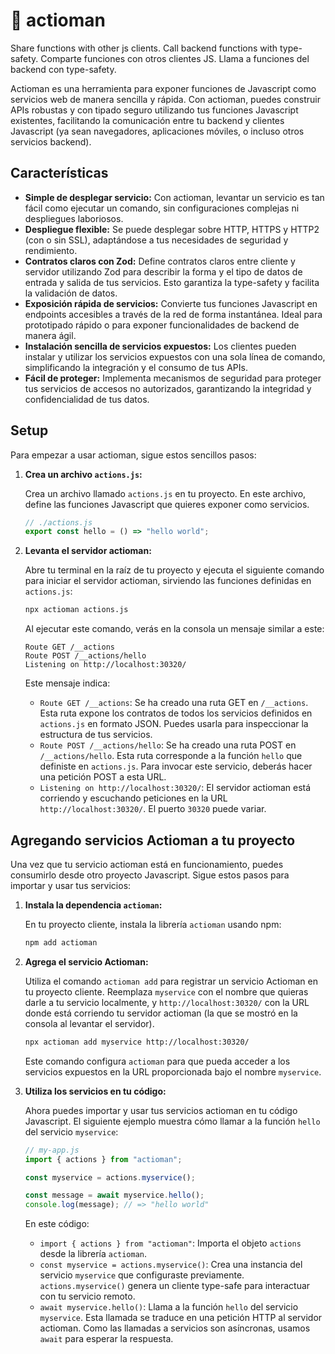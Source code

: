 # 🏹 actioman

Share functions with other js clients. Call backend functions with type-safety.
Comparte funciones con otros clientes JS. Llama a funciones del backend con type-safety.

Actioman es una herramienta para exponer funciones de Javascript como servicios web de manera sencilla y rápida. Con actioman, puedes construir APIs robustas y con tipado seguro utilizando tus funciones Javascript existentes, facilitando la comunicación entre tu backend y clientes Javascript (ya sean navegadores, aplicaciones móviles, o incluso otros servicios backend).

## Características

- **Simple de desplegar servicio:** Con actioman, levantar un servicio es tan fácil como ejecutar un comando, sin configuraciones complejas ni despliegues laboriosos.
- **Despliegue flexible:** Se puede desplegar sobre HTTP, HTTPS y HTTP2 (con o sin SSL), adaptándose a tus necesidades de seguridad y rendimiento.
- **Contratos claros con Zod:** Define contratos claros entre cliente y servidor utilizando Zod para describir la forma y el tipo de datos de entrada y salida de tus servicios. Esto garantiza la type-safety y facilita la validación de datos.
- **Exposición rápida de servicios:** Convierte tus funciones Javascript en endpoints accesibles a través de la red de forma instantánea. Ideal para prototipado rápido o para exponer funcionalidades de backend de manera ágil.
- **Instalación sencilla de servicios expuestos:** Los clientes pueden instalar y utilizar los servicios expuestos con una sola línea de comando, simplificando la integración y el consumo de tus APIs.
- **Fácil de proteger:** Implementa mecanismos de seguridad para proteger tus servicios de accesos no autorizados, garantizando la integridad y confidencialidad de tus datos.

## Setup

Para empezar a usar actioman, sigue estos sencillos pasos:

1. **Crea un archivo `actions.js`:**

   Crea un archivo llamado `actions.js` en tu proyecto. En este archivo, define las funciones Javascript que quieres exponer como servicios.

   ```js
   // ./actions.js
   export const hello = () => "hello world";
   ```

2. **Levanta el servidor actioman:**

   Abre tu terminal en la raíz de tu proyecto y ejecuta el siguiente comando para iniciar el servidor actioman, sirviendo las funciones definidas en `actions.js`:

   ```bash
   npx actioman actions.js
   ```

   Al ejecutar este comando, verás en la consola un mensaje similar a este:

   ```
   Route GET /__actions
   Route POST /__actions/hello
   Listening on http://localhost:30320/
   ```

   Este mensaje indica:

   - `Route GET /__actions`: Se ha creado una ruta GET en `/__actions`. Esta ruta expone los contratos de todos los servicios definidos en `actions.js` en formato JSON. Puedes usarla para inspeccionar la estructura de tus servicios.
   - `Route POST /__actions/hello`: Se ha creado una ruta POST en `/__actions/hello`. Esta ruta corresponde a la función `hello` que definiste en `actions.js`. Para invocar este servicio, deberás hacer una petición POST a esta URL.
   - `Listening on http://localhost:30320/`: El servidor actioman está corriendo y escuchando peticiones en la URL `http://localhost:30320/`. El puerto `30320` puede variar.

## Agregando servicios Actioman a tu proyecto

Una vez que tu servicio actioman está en funcionamiento, puedes consumirlo desde otro proyecto Javascript. Sigue estos pasos para importar y usar tus servicios:

1. **Instala la dependencia `actioman`:**

   En tu proyecto cliente, instala la librería `actioman` usando npm:

   ```bash
   npm add actioman
   ```

2. **Agrega el servicio Actioman:**

   Utiliza el comando `actioman add` para registrar un servicio Actioman en tu proyecto cliente. Reemplaza `myservice` con el nombre que quieras darle a tu servicio localmente, y `http://localhost:30320/` con la URL donde está corriendo tu servidor actioman (la que se mostró en la consola al levantar el servidor).

   ```bash
   npx actioman add myservice http://localhost:30320/
   ```

   Este comando configura `actioman` para que pueda acceder a los servicios expuestos en la URL proporcionada bajo el nombre `myservice`.

3. **Utiliza los servicios en tu código:**

   Ahora puedes importar y usar tus servicios actioman en tu código Javascript. El siguiente ejemplo muestra cómo llamar a la función `hello` del servicio `myservice`:

   ```js
   // my-app.js
   import { actions } from "actioman";

   const myservice = actions.myservice();

   const message = await myservice.hello();
   console.log(message); // => "hello world"
   ```

   En este código:

   - `import { actions } from "actioman"`: Importa el objeto `actions` desde la librería `actioman`.
   - `const myservice = actions.myservice()`: Crea una instancia del servicio `myservice` que configuraste previamente. `actions.myservice()` genera un cliente type-safe para interactuar con tu servicio remoto.
   - `await myservice.hello()`: Llama a la función `hello` del servicio `myservice`. Esta llamada se traduce en una petición HTTP al servidor actioman. Como las llamadas a servicios son asíncronas, usamos `await` para esperar la respuesta.
